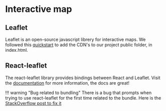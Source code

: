 # Interactive map

## Leaflet

Leaflet is an open-source javascript librery for interactive maps. We followed this [quickstart](https://leafletjs.com/examples/quick-start/) to add the CDN's to our project public folder, in index.html.

## React-leaflet

The react-leaflet library provides bindings between React and Leaflet. Visit the [documentation](https://react-leaflet.js.org/docs/start-introduction/) for more information, the docs are great!

!!! warning "Bug related to bundling"
    There is a bug that prompts when trying to use react-leaflet for the first time related to the bundle. Here is the [StackOverflow post to fix it](https://stackoverflow.com/questions/67552020/how-to-fix-error-failed-to-compile-node-modules-react-leaflet-core-esm-pat)

